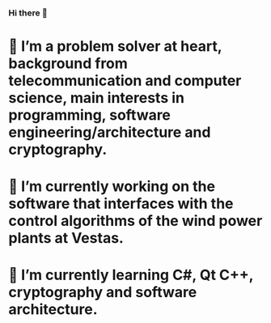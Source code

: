 ### Hi there 👋

# 👯 I’m a problem solver at heart, background from telecommunication and computer science, main interests in programming, software engineering/architecture and cryptography. 

# 🔭 I’m currently working on the software that interfaces with  the control algorithms of the wind power plants at Vestas.

# 🌱 I’m currently learning C#, Qt C++, cryptography and software architecture.

<!--
**Photon-einstein/Photon-einstein** is a ✨ _special_ ✨ repository because its `README.md` (this file) appears on your GitHub profile.

Here are some ideas to get you started:


